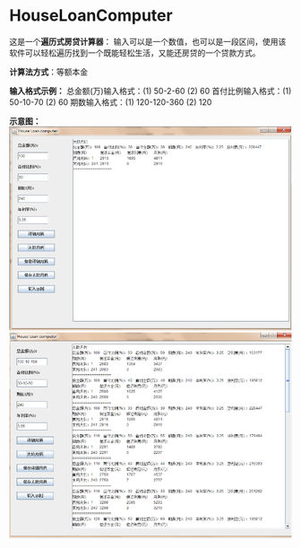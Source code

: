 # HouseLoanComputer

这是一个**遍历式房贷计算器**：
    输入可以是一个数值，也可以是一段区间，使用该软件可以轻松遍历找到一个既能轻松生活，又能还房贷的一个贷款方式。

**计算法方式**：等额本金

**输入格式示例：**
    总金额(万)输入格式：(1) 50-2-60   (2) 60 
    首付比例输入格式：(1) 50-10-70  (2) 60
    期数输入格式：(1) 120-120-360  (2) 120

**示意图：**
![](images/2019-09-11-18-23-14.png)
![](images/2019-09-11-18-24-33.png)